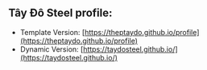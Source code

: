 ## Tây Đô Steel profile:

- Template Version: [https://theptaydo.github.io/profile](https://theptaydo.github.io/profile)
- Dynamic Version: [https://taydosteel.github.io/](https://taydosteel.github.io/)
